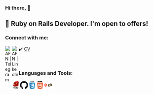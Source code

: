 ### Hi there, 👋

## 💎 Ruby on Rails Developer. I'm open to offers!

### Connect with me:

[<img align="left" alt="AFN | Telegram" width="22px" src="https://cdn.jsdelivr.net/npm/simple-icons@v3/icons/telegram.svg" /> ](https://t.me/AFN1187)
[<img align="left" alt="AFN | LinkedIn" width="22px" src="https://cdn.jsdelivr.net/npm/simple-icons@v3/icons/linkedin.svg" />](http://www.linkedin.com/in/AyupovFN)

✔️ [CV](https://ayupovfn.github.io/curriculum-vitae/)

<br />

### Languages and Tools:
<img align="left" alt="Heroku"  width="26px"  src="src/ruby.png" />
<img align="left" alt="GitHub" width="26px" src="https://raw.githubusercontent.com/github/explore/78df643247d429f6cc873026c0622819ad797942/topics/github/github.png" />
<img align="left" alt="CSS3" width="26px" src="https://raw.githubusercontent.com/github/explore/80688e429a7d4ef2fca1e82350fe8e3517d3494d/topics/css/css.png" />
<img align="left" alt="HTML5" width="26px" src="https://raw.githubusercontent.com/github/explore/80688e429a7d4ef2fca1e82350fe8e3517d3494d/topics/html/html.png" />
<img align="left" alt="Git" width="26px" src="https://raw.githubusercontent.com/github/explore/80688e429a7d4ef2fca1e82350fe8e3517d3494d/topics/git/git.png" />

